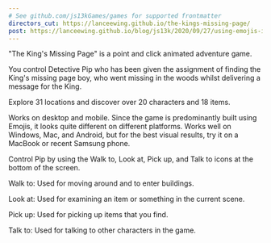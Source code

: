```yaml
---
# See github.com/js13kGames/games for supported frontmatter
directors_cut: https://lanceewing.github.io/the-kings-missing-page/
post: https://lanceewing.github.io/blog/js13k/2020/09/27/using-emojis-in-a-point-and-click-adventure-part-1.html
---
```

"The King's Missing Page" is a point and click animated adventure game.

You control Detective Pip who has been given the assignment of finding the King's missing page boy, who went missing in the woods whilst delivering a message for the King.

Explore 31 locations and discover over 20 characters and 18 items.

Works on desktop and mobile. Since the game is predominantly built using Emojis, it looks quite different on different platforms. Works well on Windows, Mac, and Android, but for the best visual results, try it on a MacBook or recent Samsung phone.

Control Pip by using the Walk to, Look at, Pick up, and Talk to icons at the bottom of the screen.

Walk to: Used for moving around and to enter buildings.

Look at: Used for examining an item or something in the current scene.

Pick up: Used for picking up items that you find.

Talk to: Used for talking to other characters in the game.